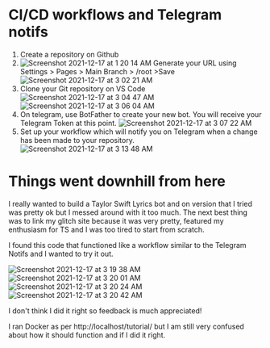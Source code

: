 # CI/CD workflows and Telegram notifs

1. Create a repository on Github 
2. ![Screenshot 2021-12-17 at 1 20 14 AM](https://user-images.githubusercontent.com/93516551/146418814-833b2fff-6379-416e-b8e6-fdd28d052c8b.png)
Generate your URL using Settings > Pages > Main Branch > /root >Save
![Screenshot 2021-12-17 at 3 02 21 AM](https://user-images.githubusercontent.com/93516551/146432578-7a97777e-587c-4369-9a51-ee13db116e2b.png)
3. Clone your Git repository on VS Code
![Screenshot 2021-12-17 at 3 04 47 AM](https://user-images.githubusercontent.com/93516551/146432889-56cccf3f-cff4-40d3-86a8-23b445c0e68a.png)
![Screenshot 2021-12-17 at 3 06 04 AM](https://user-images.githubusercontent.com/93516551/146433059-39ffc577-1846-4892-b25a-00bc88214702.png)
4. On telegram, use BotFather to create your new bot. You will receive your Telegram Token at this point.
![Screenshot 2021-12-17 at 3 07 22 AM](https://user-images.githubusercontent.com/93516551/146433836-9675bf01-9151-43e0-bb40-e7fd36364853.png)
6. Set up your workflow which will notify you on Telegram when a change has been made to your repository.
![Screenshot 2021-12-17 at 3 13 48 AM](https://user-images.githubusercontent.com/93516551/146434031-696afa15-c087-43a4-a3f8-762a8b4836f3.png)

# Things went downhill from here

I really wanted to build a Taylor Swift Lyrics bot and on version that I tried was pretty ok but I messed around with it too much. The next best thing was to link my glitch site because it was very pretty, featured my enthusiasm for TS and I was too tired to start from scratch.

I found this code that functioned like a workflow similar to the Telegram Notifs and I wanted to try it out.

![Screenshot 2021-12-17 at 3 19 38 AM](https://user-images.githubusercontent.com/93516551/146434851-63a1255a-336c-488a-81ef-d2f64ea83703.png)
![Screenshot 2021-12-17 at 3 20 01 AM](https://user-images.githubusercontent.com/93516551/146434897-692c45ad-74ce-4ab6-b43c-a1d4f58bc345.png)
![Screenshot 2021-12-17 at 3 20 24 AM](https://user-images.githubusercontent.com/93516551/146434958-9109a525-aaef-403b-9a36-94167320dd29.png)
![Screenshot 2021-12-17 at 3 20 42 AM](https://user-images.githubusercontent.com/93516551/146434995-55565642-83ee-4b8d-bd1d-24303daeea8a.png)

I don't think I did it right so feedback is much appreciated!

I ran Docker as per http://localhost/tutorial/ but I am still very confused about how it should function and if I did it right.
